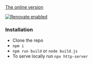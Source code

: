 [The online version](https://dgrammatiko.github.io/com_frontpage/)

[![Renovate enabled](https://img.shields.io/badge/renovate-enabled-brightgreen.svg)](https://renovatebot.com/)

### Installation


- Clone the repo
- `npm i`
- `npm run build` or `node build.js`
- To serve locally run `npx http-server`
